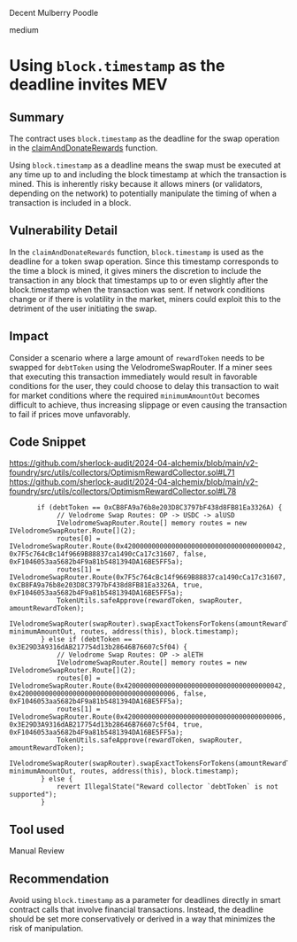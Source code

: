 Decent Mulberry Poodle

medium

# Using `block.timestamp` as the deadline invites MEV

## Summary

The contract uses `block.timestamp` as the deadline for the swap operation in the [claimAndDonateRewards](https://github.com/sherlock-audit/2024-04-alchemix/blob/main/v2-foundry/src/utils/collectors/OptimismRewardCollector.sol#L57) function.

Using `block.timestamp` as a deadline means the swap must be executed at any time up to and including the block timestamp at which the transaction is mined. This is inherently risky because it allows miners (or validators, depending on the network) to potentially manipulate the timing of when a transaction is included in a block.

## Vulnerability Detail

In the `claimAndDonateRewards` function, `block.timestamp` is used as the deadline for a token swap operation. Since this timestamp corresponds to the time a block is mined, it gives miners the discretion to include the transaction in any block that timestamps up to or even slightly after the block.timestamp when the transaction was sent. If network conditions change or if there is volatility in the market, miners could exploit this to the detriment of the user initiating the swap.

## Impact

Consider a scenario where a large amount of `rewardToken` needs to be swapped for `debtToken` using the VelodromeSwapRouter. If a miner sees that executing this transaction immediately would result in favorable conditions for the user, they could choose to delay this transaction to wait for market conditions where the required `minimumAmountOut` becomes difficult to achieve, thus increasing slippage or even causing the transaction to fail if prices move unfavorably.

## Code Snippet

https://github.com/sherlock-audit/2024-04-alchemix/blob/main/v2-foundry/src/utils/collectors/OptimismRewardCollector.sol#L71
https://github.com/sherlock-audit/2024-04-alchemix/blob/main/v2-foundry/src/utils/collectors/OptimismRewardCollector.sol#L78

```solidity
       if (debtToken == 0xCB8FA9a76b8e203D8C3797bF438d8FB81Ea3326A) {
            // Velodrome Swap Routes: OP -> USDC -> alUSD
            IVelodromeSwapRouter.Route[] memory routes = new IVelodromeSwapRouter.Route[](2);
            routes[0] = IVelodromeSwapRouter.Route(0x4200000000000000000000000000000000000042, 0x7F5c764cBc14f9669B88837ca1490cCa17c31607, false, 0xF1046053aa5682b4F9a81b5481394DA16BE5FF5a);
            routes[1] = IVelodromeSwapRouter.Route(0x7F5c764cBc14f9669B88837ca1490cCa17c31607, 0xCB8FA9a76b8e203D8C3797bF438d8FB81Ea3326A, true, 0xF1046053aa5682b4F9a81b5481394DA16BE5FF5a);
            TokenUtils.safeApprove(rewardToken, swapRouter, amountRewardToken);
            IVelodromeSwapRouter(swapRouter).swapExactTokensForTokens(amountRewardToken, minimumAmountOut, routes, address(this), block.timestamp);
        } else if (debtToken == 0x3E29D3A9316dAB217754d13b28646B76607c5f04) {
            // Velodrome Swap Routes: OP -> alETH
            IVelodromeSwapRouter.Route[] memory routes = new IVelodromeSwapRouter.Route[](2);
            routes[0] = IVelodromeSwapRouter.Route(0x4200000000000000000000000000000000000042, 0x4200000000000000000000000000000000000006, false, 0xF1046053aa5682b4F9a81b5481394DA16BE5FF5a);
            routes[1] = IVelodromeSwapRouter.Route(0x4200000000000000000000000000000000000006, 0x3E29D3A9316dAB217754d13b28646B76607c5f04, true, 0xF1046053aa5682b4F9a81b5481394DA16BE5FF5a);
            TokenUtils.safeApprove(rewardToken, swapRouter, amountRewardToken);
            IVelodromeSwapRouter(swapRouter).swapExactTokensForTokens(amountRewardToken, minimumAmountOut, routes, address(this), block.timestamp);
        } else {
            revert IllegalState("Reward collector `debtToken` is not supported");
        }
```

## Tool used

Manual Review

## Recommendation

Avoid using `block.timestamp` as a parameter for deadlines directly in smart contract calls that involve financial transactions. Instead, the deadline should be set more conservatively or derived in a way that minimizes the risk of manipulation.